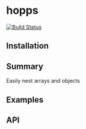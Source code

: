 # hopps
[![Build Status](https://travis-ci.org/Kaelinator/hopps.svg?branch=master)](https://travis-ci.org/Kaelinator/hopps)

## Installation


## Summary

Easily nest arrays and objects

## Examples


## API
